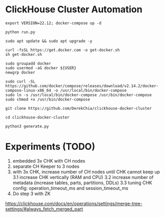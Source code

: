 # ClickHouse Cluster Automation

`export VERSION=22.12; docker-compose up -d`

`python run.py`


```
sudo apt update && sudo apt upgrade -y

curl -fsSL https://get.docker.com -o get-docker.sh
sh get-docker.sh

sudo groupadd docker
sudo usermod -aG docker ${USER}
newgrp docker

sudo curl -SL https://github.com/docker/compose/releases/download/v2.14.2/docker-compose-linux-x86_64 -o /usr/local/bin/docker-compose
sudo ln -s /usr/local/bin/docker-compose /usr/bin/docker-compose
sudo chmod +x /usr/bin/docker-compose

git clone https://github.com/DerekChia/clickhouse-docker-cluster

cd clickhouse-docker-cluster

python3 generate.py 
```

# Experiments (TODO)
1. embedded 3x CHK with CH nodes
2. separate CH Keeper to 3 nodes
3. with 3x CHK, increase number of CH nodes until CHK cannot keep up
3.1 increase CHK vertically (RAM and CPU)
3.2 increase number of metadata (increase tables, parts, partitions, DDLs)
3.3 tuning CHK config: operation_timeout_ms and session_timeout_ms
4. Do step 3 with ZK

https://clickhouse.com/docs/en/operations/settings/merge-tree-settings/#always_fetch_merged_part